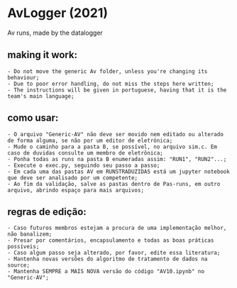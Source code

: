 # AvLogger (2021)
Av runs, made by the datalogger

## making it work: 
	- Do not move the generic Av folder, unless you're changing its behaviour;
	- Due to poor error handling, do not miss the steps here written;
	- The instructions will be given in portuguese, having that it is the team's main language;

## como usar:
	- O arquivo "Generic-AV" não deve ser movido nem editado ou alterado de forma alguma, se não por um editor de eletrônica;
	- Mude o caminho para a pasta B, se possível, no arquivo sim.c. Em caso de duvidas consulte um membro de eletrônica;
	- Ponha todas as runs na pasta B enumeradas assim: "RUN1", "RUN2"...;
	- Execute o exec.py, seguindo seu passo a passo; 	 
	- Em cada uma das pastas AV em RUNSTRADUZIDAS está um jupyter notebook que deve ser analisado por um competente;
	- Ao fim da validação, salve as pastas dentro de Pas-runs, em outro arquivo, abrindo espaço para mais arquivos;

## regras de edição:
	- Caso futuros membros estejam a procura de uma implementação melhor, não banalizem;
	- Presar por comentários, encapsulamento e todas as boas práticas possíveis;
	- Caso algum passo seja alterado, por favor, edite essa literatura;
	- Mantenha novas versões do algoritmo de tratamento de dados na source;
	- Mantenha SEMPRE a MAIS NOVA versão do código "AV10.ipynb" no "Generic-AV";